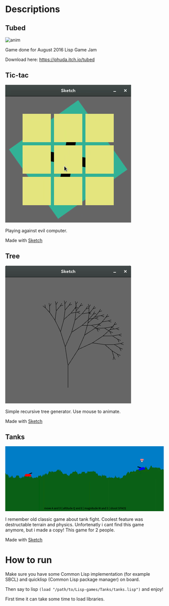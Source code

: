 # Descriptions
## Tubed
![anim](https://img.itch.io/aW1hZ2UvNzkyNzkvMzcxNDMyLmdpZg==/347x500/e27Sgx.gif)

Game done for August 2016 Lisp Game Jam

Download here: https://phuda.itch.io/tubed

## Tic-tac
![anim](https://github.com/honix/Lisp-games/blob/master/Tic-tac/tic-tac-animation.gif)

Playing against evil computer.

Made with [Sketch](https://github.com/vydd/sketch)
## Tree
![anim](https://github.com/honix/Lisp-games/blob/master/Tree/tree-animation.gif)

Simple recursive tree generator. Use mouse to animate.  

Made with [Sketch](https://github.com/vydd/sketch)
## Tanks
![anim](https://github.com/honix/Lisp-games/blob/master/Tanks/tank-animation.gif)

I remember old classic game about tank fight. Coolest feature was destructable terrain and physics. Unfortenatly i cant find this game anymore, but i made a copy! This game for 2 people.

Made with [Sketch](https://github.com/vydd/sketch)

# How to run
Make sure you have some Common Lisp implementation (for example SBCL) and quicklisp (Common Lisp package manager) on board.

Then say to lisp `(load "/path/to/Lisp-games/Tanks/tanks.lisp")` and enjoy!

First time it can take some time to load libraries.

